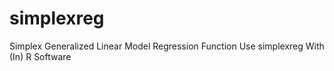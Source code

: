 # simplexreg
Simplex Generalized Linear Model Regression Function Use simplexreg With (In) R Software
